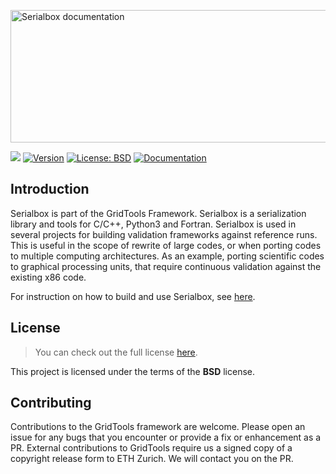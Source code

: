 <a href="https://gridtools.github.io/serialbox/"><img src="docs/logo/logo.png" width="559" height="212" border="0" alt="Serialbox documentation" /></a>
 
![](https://github.com/GridTools/serialbox/workflows/CI/badge.svg?branch=master) <a target="_blank" href="http://semver.org">![Version][Version.Badge]</a> <a target="_blank" href="https://opensource.org/licenses/BSD-2-Clause">![License: BSD][BSD.License]</a> <a target="_blank" href="https://gridtools.github.io/serialbox/">![Documentation][Documentation.Badge]</a>

## Introduction

Serialbox is part of the GridTools Framework. Serialbox is a serialization library and tools for C/C++, Python3 and Fortran. Serialbox is used in several projects for building validation frameworks against reference runs. This is useful in the scope of rewrite of large codes, or when porting codes to multiple computing architectures. As an example, porting scientific codes to graphical processing units, that require continuous validation against the existing x86 code.

For instruction on how to build and use Serialbox, see [here](https://gridtools.github.io/serialbox/).

## License

> You can check out the full license [here](LICENSE.txt).

This project is licensed under the terms of the **BSD** license.

## Contributing

Contributions to the GridTools framework are welcome. Please open an issue for any bugs that you encounter or provide a fix or enhancement as a PR. External contributions to GridTools require us a signed copy of a copyright release form to ETH Zurich. We will contact you on the PR.

<!-- Links -->
[Documentation.Badge]: https://img.shields.io/badge/documentation-link-blue.svg
[BSD.License]: https://img.shields.io/badge/License-BSD-blue.svg
[Version.Badge]: https://badge.fury.io/gh/GridTools%2Fserialbox.svg
